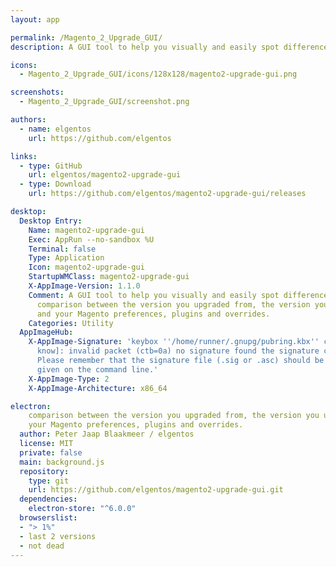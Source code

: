 ```yaml
---
layout: app

permalink: /Magento_2_Upgrade_GUI/
description: A GUI tool to help you visually and easily spot differences in a three-way comparison between the version you upgraded from, the version you upgraded to, and your Magento preferences, plugins and overrides.

icons:
  - Magento_2_Upgrade_GUI/icons/128x128/magento2-upgrade-gui.png

screenshots:
  - Magento_2_Upgrade_GUI/screenshot.png

authors:
  - name: elgentos
    url: https://github.com/elgentos

links:
  - type: GitHub
    url: elgentos/magento2-upgrade-gui
  - type: Download
    url: https://github.com/elgentos/magento2-upgrade-gui/releases

desktop:
  Desktop Entry:
    Name: magento2-upgrade-gui
    Exec: AppRun --no-sandbox %U
    Terminal: false
    Type: Application
    Icon: magento2-upgrade-gui
    StartupWMClass: magento2-upgrade-gui
    X-AppImage-Version: 1.1.0
    Comment: A GUI tool to help you visually and easily spot differences in a three-way
      comparison between the version you upgraded from, the version you upgraded to,
      and your Magento preferences, plugins and overrides.
    Categories: Utility
  AppImageHub:
    X-AppImage-Signature: 'keybox ''/home/runner/.gnupg/pubring.kbx'' created [don''t
      know]: invalid packet (ctb=0a) no signature found the signature could not be verified.
      Please remember that the signature file (.sig or .asc) should be the first file
      given on the command line.'
    X-AppImage-Type: 2
    X-AppImage-Architecture: x86_64

electron:
    comparison between the version you upgraded from, the version you upgraded to, and
    your Magento preferences, plugins and overrides.
  author: Peter Jaap Blaakmeer / elgentos
  license: MIT
  private: false
  main: background.js
  repository:
    type: git
    url: https://github.com/elgentos/magento2-upgrade-gui.git
  dependencies:
    electron-store: "^6.0.0"
  browserslist:
  - "> 1%"
  - last 2 versions
  - not dead
---
```

